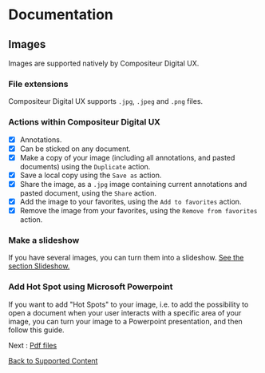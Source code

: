 # Documentation

## Images

Images are supported natively by Compositeur Digital UX.

### File extensions

Compositeur Digital UX supports `.jpg`, `.jpeg` and `.png` files.

### Actions within Compositeur Digital UX

- [X] Annotations.
- [X] Can be sticked on any document.
- [X] Make a copy of your image (including all annotations, and pasted documents) using the `Duplicate` action.
- [X] Save a local copy using the `Save as` action.
- [X] Share the image, as a `.jpg` image containing current annotations and pasted document, using the `Share` action.
- [X] Add the image to your favorites, using the `Add to favorites` action.
- [X] Remove the image from your favorites, using the `Remove from favorites` action.

### Make a slideshow

If you have several images, you can turn them into a slideshow. [See the section Slideshow.](slideshows.md)

### Add Hot Spot using Microsoft Powerpoint

If you want to add "Hot Spots" to your image, i.e. to add the possibility to open a document when your user interacts with a specific area of your image, you can turn your image to a Powerpoint presentation, and then follow this guide.

Next : [Pdf files](pdf.md)

[Back to Supported Content](index.md)
